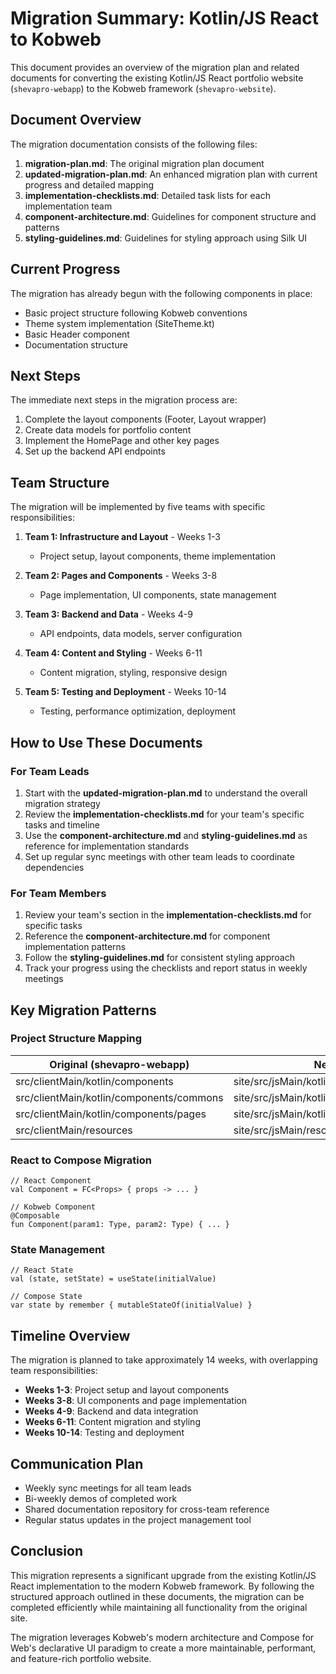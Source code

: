 # Migration Summary: Kotlin/JS React to Kobweb

This document provides an overview of the migration plan and related documents for converting the existing Kotlin/JS React portfolio website (`shevapro-webapp`) to the Kobweb framework (`shevapro-website`).

## Document Overview

The migration documentation consists of the following files:

1. **migration-plan.md**: The original migration plan document
2. **updated-migration-plan.md**: An enhanced migration plan with current progress and detailed mapping
3. **implementation-checklists.md**: Detailed task lists for each implementation team
4. **component-architecture.md**: Guidelines for component structure and patterns
5. **styling-guidelines.md**: Guidelines for styling approach using Silk UI

## Current Progress

The migration has already begun with the following components in place:

- Basic project structure following Kobweb conventions
- Theme system implementation (SiteTheme.kt)
- Basic Header component
- Documentation structure

## Next Steps

The immediate next steps in the migration process are:

1. Complete the layout components (Footer, Layout wrapper)
2. Create data models for portfolio content
3. Implement the HomePage and other key pages
4. Set up the backend API endpoints

## Team Structure

The migration will be implemented by five teams with specific responsibilities:

1. **Team 1: Infrastructure and Layout** - Weeks 1-3
   - Project setup, layout components, theme implementation

2. **Team 2: Pages and Components** - Weeks 3-8
   - Page implementation, UI components, state management

3. **Team 3: Backend and Data** - Weeks 4-9
   - API endpoints, data models, server configuration

4. **Team 4: Content and Styling** - Weeks 6-11
   - Content migration, styling, responsive design

5. **Team 5: Testing and Deployment** - Weeks 10-14
   - Testing, performance optimization, deployment

## How to Use These Documents

### For Team Leads

1. Start with the **updated-migration-plan.md** to understand the overall migration strategy
2. Review the **implementation-checklists.md** for your team's specific tasks and timeline
3. Use the **component-architecture.md** and **styling-guidelines.md** as reference for implementation standards
4. Set up regular sync meetings with other team leads to coordinate dependencies

### For Team Members

1. Review your team's section in the **implementation-checklists.md** for specific tasks
2. Reference the **component-architecture.md** for component implementation patterns
3. Follow the **styling-guidelines.md** for consistent styling approach
4. Track your progress using the checklists and report status in weekly meetings

## Key Migration Patterns

### Project Structure Mapping

| Original (shevapro-webapp) | New (shevapro-website) |
|----------------------------|------------------------|
| src/clientMain/kotlin/components | site/src/jsMain/kotlin/com/shevapro/website/components |
| src/clientMain/kotlin/components/commons | site/src/jsMain/kotlin/com/shevapro/website/components/ui |
| src/clientMain/kotlin/components/pages | site/src/jsMain/kotlin/com/shevapro/website/pages |
| src/clientMain/resources | site/src/jsMain/resources/public |

### React to Compose Migration

```
// React Component
val Component = FC<Props> { props -> ... }

// Kobweb Component
@Composable
fun Component(param1: Type, param2: Type) { ... }
```

### State Management

```
// React State
val (state, setState) = useState(initialValue)

// Compose State
var state by remember { mutableStateOf(initialValue) }
```

## Timeline Overview

The migration is planned to take approximately 14 weeks, with overlapping team responsibilities:

- **Weeks 1-3**: Project setup and layout components
- **Weeks 3-8**: UI components and page implementation
- **Weeks 4-9**: Backend and data integration
- **Weeks 6-11**: Content migration and styling
- **Weeks 10-14**: Testing and deployment

## Communication Plan

- Weekly sync meetings for all team leads
- Bi-weekly demos of completed work
- Shared documentation repository for cross-team reference
- Regular status updates in the project management tool

## Conclusion

This migration represents a significant upgrade from the existing Kotlin/JS React implementation to the modern Kobweb framework. By following the structured approach outlined in these documents, the migration can be completed efficiently while maintaining all functionality from the original site.

The migration leverages Kobweb's modern architecture and Compose for Web's declarative UI paradigm to create a more maintainable, performant, and feature-rich portfolio website.